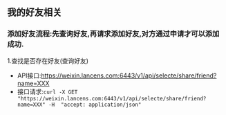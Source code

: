 ## 我的好友相关

### 添加好友流程:先查询好友,再请求添加好友,对方通过申请才可以添加成功.

1.查找是否存在好友\(查询好友\)

* API接口:https://weixin.lancens.com:6443/v1/api/selecte/share/friend?name=XXX
* 接口请求:`curl -X GET "https://weixin.lancens.com:6443/v1/api/selecte/share/friend?name=XXX" -H  "accept: application/json"`

### 



